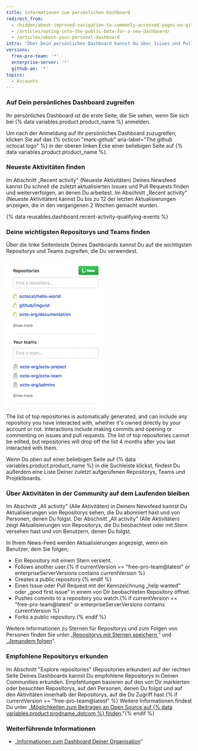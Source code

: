 ```yaml
---
title: Informationen zum persönlichen Dashboard
redirect_from:
  - /hidden/about-improved-navigation-to-commonly-accessed-pages-on-github/
  - /articles/opting-into-the-public-beta-for-a-new-dashboard/
  - /articles/about-your-personal-dashboard
intro: 'Über Dein persönliches Dashboard kannst Du über Issues und Pull Requests, die Du bearbeitest oder verfolgst, auf dem Laufenden bleiben, zu Deinen wichtigsten Repositorys und Teamseiten navigieren, Dich über die neuesten Aktivitäten in Organisationen und Repositorys informieren, die Du abonniert hast, und empfohlene Repositorys erkunden.'
versions:
  free-pro-team: '*'
  enterprise-server: '*'
  github-ae: '*'
topics:
  - Accounts
---
```


### Auf Dein persönliches Dashboard zugreifen

Ihr persönliches Dashboard ist die erste Seite, die Sie sehen, wenn Sie sich bei {% data variables.product.product_name %} anmelden.

Um nach der Anmeldung auf Ihr persönliches Dashboard zuzugreifen, klicken Sie auf das {% octicon "mark-github" aria-label="The github octocat logo" %} in der oberen linken Ecke einer beliebigen Seite auf {% data variables.product.product_name %}.

### Neueste Aktivitäten finden

Im Abschnitt „Recent activity" (Neueste Aktivitäten) Deines Newsfeed kannst Du schnell die zuletzt aktualisierten Issues und Pull Requests finden und weiterverfolgen, an denen Du arbeitest. Im Abschnitt „Recent activity" (Neueste Aktivitäten) kannst Du bis zu 12 der letzten Aktualisierungen anzeigen, die in den vergangenen 2 Wochen gemacht wurden.

{% data reusables.dashboard.recent-activity-qualifying-events %}

### Deine wichtigsten Repositorys und Teams finden

Über die linke Seitenleiste Deines Dashboards kannst Du auf die wichtigsten Repositorys und Teams zugreifen, die Du verwendest.

![Liste mit Repositorys und Teams verschiedener Organisationen](/assets/images/help/dashboard/repositories-and-teams-from-personal-dashboard.png)

The list of top repositories is automatically generated, and can include any repository you have interacted with, whether it's owned directly by your account or not. Interactions include making commits and opening or commenting on issues and pull requests. The list of top repositories cannot be edited, but repositories will drop off the list 4 months after you last interacted with them.

Wenn Du oben auf einer beliebigen Seite auf {% data variables.product.product_name %} in die Suchleiste klickst, findest Du außerdem eine Liste Deiner zuletzt aufgerufenen Repositorys, Teams und Projektboards.

### Über Aktivitäten in der Community auf dem Laufenden bleiben

Im Abschnitt „All activity" (Alle Aktivitäten) in Deinem Newsfeed kannst Du Aktualisierungen von Repositorys sehen, die Du abonniert hast und von Personen, denen Du folgst. Der Abschnitt „All activity" (Alle Aktivitäten) zeigt Aktualisierungen von Repositorys, die Du beobachtest oder mit Stern versehen hast und von Benutzern, denen Du folgst.

In Ihrem News-Feed werden Aktualisierungen angezeigt, wenn ein Benutzer, dem Sie folgen,
- Ein Repository mit einem Stern versieht.
- Follows another user.{% if currentVersion == "free-pro-team@latest" or enterpriseServerVersions contains currentVersion %}
- Creates a public repository.{% endif %}
- Einen Issue oder Pull Request mit der Kennzeichnung „help wanted“ oder „good first issue“ in einem von Dir beobachteten Repository öffnet.
- Pushes commits to a repository you watch.{% if currentVersion == "free-pro-team@latest" or enterpriseServerVersions contains currentVersion %}
- Forks a public repository.{% endif %}

Weitere Informationen zu Sternen für Repositorys und zum Folgen von Personen finden Sie unter „[Repositorys mit Sternen speichern ](/articles/saving-repositories-with-stars/)“ und „[Jemandem folgen](/articles/following-people)“.

### Empfohlene Repositorys erkunden

Im Abschnitt "Explore repositories" (Repositories erkunden) auf der rechten Seite Deines Dashboards kannst Du empfohlene Repositorys in Deinen Communities erkunden. Empfehlungen basieren auf den von Dir markierten oder besuchten Repositorys, auf den Personen, denen Du folgst und auf den Aktivitäten innerhalb der Repositorys, auf die Du Zugriff hast.{% if currentVersion == "free-pro-team@latest" %} Weitere Informationen findest Du unter „[Möglichkeiten zum Beitragen an Open Source auf {% data variables.product.prodname_dotcom %} finden](/github/getting-started-with-github/finding-ways-to-contribute-to-open-source-on-github)."{% endif %}

### Weiterführende Informationen

- „[Informationen zum Dashboard Deiner Organisation](/articles/about-your-organization-dashboard)“
